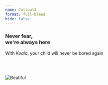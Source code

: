 ```yaml
---
name: Callout3
format: full-bleed
hide: false
---
```


<!--
  Notes:
  - Set `format` to "left-aligned", "right-aligned", "full-bleed", or "big-numbers" to change appearance
  - Set `hide` to true to hide this Callout on the page
 -->

<section>

### Never fear, <br/> we're always here
With <em>Koala</em>, your child will never be bored again

</section>


<section>

<br/>
<br/>

![Beatiful](/images/art-2.svg)

</section>



